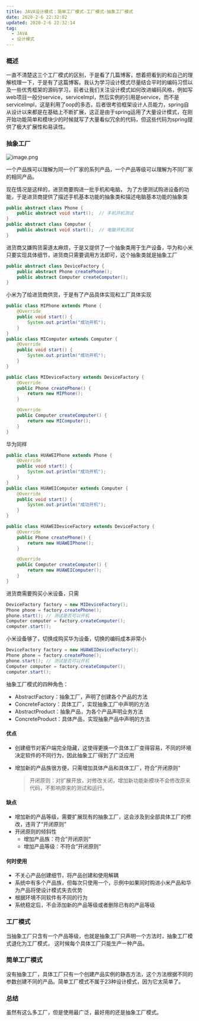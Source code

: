 ```yaml
---
title: JAVA设计模式：简单工厂模式-工厂模式-抽象工厂模式
date: 2020-2-6 22:32:02
updated: 2020-2-6 22:32:14
tag:
  - JAVA
  - 设计模式
---
```


### 概述

一直不清楚这三个工厂模式的区别，于是看了几篇博客，想着把看到的和自己的理解梳理一下，于是有了这篇博客。我认为学习设计模式尽量结合平时的编码习惯以及一些优秀框架的源码学习，前者让我们关注设计模式如何改进编码风格，例如写web项目一般分service，serviceImpl，然后实例的引用是service，而不是serviceImpl，这是利用了oop的多态，后者很考验框架设计人员能力，spring自从设计以来都是在基础上不断扩展，这正是由于spring运用了大量设计模式，在刚开始功能简单和模块少的时候就写了大量看似冗余的代码，但这些代码为spring提供了极大扩展性和易读性。

### 抽象工厂

<img src="https://upload-images.jianshu.io/upload_images/12809969-ac8e5b895b076897.png?imageMogr2/auto-orient/strip%7CimageView2/2/w/1240" alt="image.png"  />

一个产品族可以理解为同一个厂家的系列产品，一个产品等级可以理解为不同厂家的相同产品。

现在情况是这样的，进货商要购进一批手机和电脑， 为了方便测试购进设备的功能，于是进货商提供了描述手机基本功能的抽象类和描述电脑基本功能的抽象类

```java
public abstract class Phone {
    public abstract void start();  // 手机开机测试
}
public abstract class Computer {
    public abstract void start();  // 电脑开机测试
}

```

进货商又嫌购货渠道太麻烦，于是又提供了一个抽象类用于生产设备，华为和小米只要实现具体细节，进货商只需要调用方法即可，这个抽象类就是抽象工厂

```java
public abstract class DeviceFactory {
    public abstract Phone createPhone();
    public abstract Computer createComputer();
}
```



小米为了给进货商供货，于是有了产品具体实现和工厂具体实现

```java
public class MIPhone extends Phone {
    @Override
    public void start() {
        System.out.println("成功开机");
    }
}
public class MIComputer extends Computer {
    @Override
    public void start() {
        System.out.println("成功开机");
    }
}

```

```java
public class MIDeviceFactory extends DeviceFactory {
    @Override
    public Phone createPhone() {
        return new MIPhone();
    }

    @Override
    public Computer createComputer() {
        return new MIComputer();
    }
}
```

华为同样

```java
public class HUAWEIPhone extends Phone {
    @Override
    public void start() {
        System.out.println("成功开机");
    }
}
public class HUAWEIComputer extends Computer {
    @Override
    public void start() {
        System.out.println("成功开机");
    }
}
```

```java
public class HUAWEIDeviceFactory extends DeviceFactory {
    @Override
    public Phone createPhone() {
        return new HUAWEIPhone();
    }

    @Override
    public Computer createComputer() {
        return new HUAWEIComputer();
    }
}
```

进货商需要购买小米设备，只需

```java
DeviceFactory factory = new MIDeviceFactory();
Phone phone = factory.createPhone();
phone.start(); // 测试是否可以开机
Computer computer = factory.createComputer();
computer.start();
```

小米设备够了，切换成购买华为设备，切换的编码成本非常小

```java
DeviceFactory factory = new HUAWEIDeviceFactory();
Phone phone = factory.createPhone();
phone.start(); // 测试是否可以开机
Computer computer = factory.createComputer();
computer.start();
```

抽象工厂模式的四种角色：

- AbstractFactory：抽象工厂，声明了创建各个产品的方法
- ConcreteFactory：具体工厂，实现抽象工厂中声明的方法
- AbstractProduct：抽象产品，为各个产品声明业务方法
- ConcreteProduct：具体产品，实现抽象产品中声明的方法

#### 优点

- 创建细节对客户端完全隐藏，这使得更换一个具体工厂变得容易，不同的环境决定软件的不同行为，因此抽象工厂得到了广泛应用

- 增加新的产品族很方便，只需增加具体产品和具体工厂，符合”开闭原则“

  > 开闭原则：对扩展开放，对修改关闭，增加新功能新模块不会修改原来代码，不影响原来的测试和运行。

#### 缺点

- 增加新的产品等级，需要扩展现有的抽象工厂，这会涉及到全部具体工厂的修改，违背了“开闭原则”
- 开闭原则的倾斜性
  - 增加产品族：符合”开闭原则“
  - 增加产品等级：不符合”开闭原则“

#### 何时使用

- 不关心产品创建细节，将产品创建和使用解耦
- 系统中有多个产品族，但每次只使用一个，示例中如果同时购进小米产品和华为产品将使设计模式失去优势
- 根据环境不同软件有不同的行为
- 系统稳定后，不会添加新的产品等级或者删除已有的产品等级

### 工厂模式

当抽象工厂只含有一个产品等级，也就是抽象工厂只声明一个方法时，抽象工厂模式退化为工厂模式， 这时候每个具体工厂只能生产一种产品。

### 简单工厂模式

没有抽象工厂，具体工厂只有一个创建产品实例的静态方法，这个方法根据不同的参数创建不同的产品。简单工厂模式不属于23种设计模式，因为它太简单了。

### 总结

虽然有这么多工厂，但是使用最广泛，最好用的还是抽象工厂模式。

